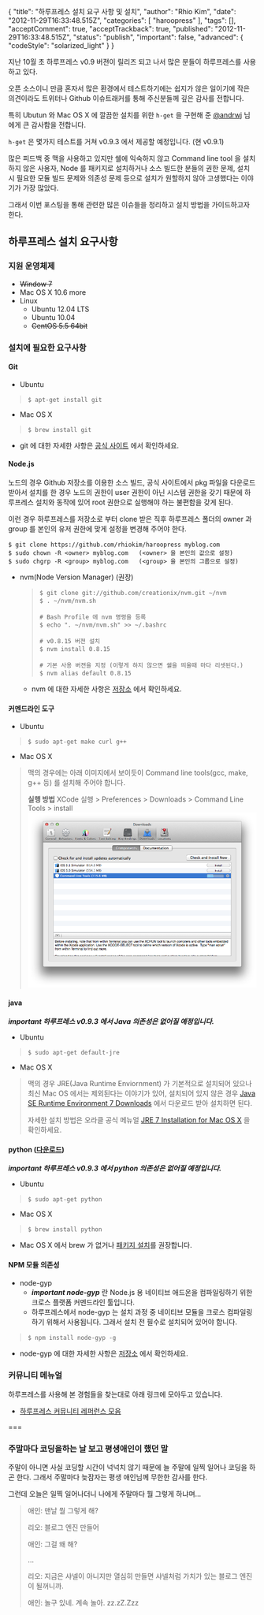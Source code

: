 {
    "title": "하루프레스 설치 요구 사항 및 설치",
    "author": "Rhio Kim",
    "date": "2012-11-29T16:33:48.515Z",
    "categories": [
        "haroopress"
    ],
    "tags": [],
    "acceptComment": true,
    "acceptTrackback": true,
    "published": "2012-11-29T16:33:48.515Z",
    "status": "publish",
    "important": false,
    "advanced": {
        "codeStyle": "solarized_light"
    }
}

지난 10월 초 하루프레스 v0.9 버젼이 릴리즈 되고 나서 많은 분들이 하루프레스를 사용하고 있다. 

오픈 소스이니 만큼 혼자서 많은 환경에서 테스트하기에는 쉽지가 않은 일이기에 작은 의견이라도 트위터나 Github 이슈트래커를 통해 주신분들께 깊은 감사를 전합니다.

특히 Ubutun 와 Mac OS X 에 깔끔한 설치를 위한 `h-get` 을 구현해 준 [@andrwj](http://twitter.com/andrwj) 님에게 큰 감사함을 전합니다.

`h-get` 은 몇가지 테스트를 거쳐 v0.9.3 에서 제공할 예정입니다. (현 v0.9.1)

많은 피드백 중 맥을 사용하고 있지만 쉘에 익숙하지 않고 Command line tool 을 설치하지 않은 사용자, Node 를 패키지로 설치하거나 소스 빌드한 분들의 권한 문제, 설치 시 필요한 모듈 빌드 문제와 의존성 문제 등으로 설치가 원할하지 않아 고생했다는 이야기가 가장 많았다.

그래서 이번 포스팅을 통해 관련한 많은 이슈들을 정리하고 설치 방법을 가이드하고자 한다.

## 하루프레스 설치 요구사항

### 지원 운영체제
* ~~Window 7~~
* Mac OS X 10.6 more
* Linux
    - Ubuntu 12.04 LTS
    - Ubuntu 10.04
    - ~~CentOS 5.5 64bit~~
    
### 설치에 필요한 요구사항

#### Git

* Ubuntu 
> ```
> $ apt-get install git
> ```
    
* Mac OS X
> ```
> $ brew install git
> ```

* git 에 대한 자세한 사항은 [공식 사이트](http://git-scm.com/downloads) 에서 확인하세요.


#### Node.js
노드의 경우 Github 저장소를 이용한 소스 빌드, 공식 사이트에서 pkg 파일을 다운로드 받아서 설치를 한 경우 노드의 권한이 user 권한이 아닌 시스템 권한을 갖기 때문에 하루프레스 설치와 동작에 있어 root 권한으로 실행해야 하는 불편함을 갖게 된다.

이런 경우 하루프레스를 저장소로 부터 clone 받은 직후 하루프레스 폴더의 owner 과 group 를 본인의 유저 권한에 맞게 설정을 변경해 주어야 한다.

```
$ git clone https://github.com/rhiokim/haroopress myblog.com
$ sudo chown -R <owner> myblog.com   (<owner> 을 본인의 값으로 설정)
$ sudo chgrp -R <group> myblog.com   (<group> 을 본인의 그룹으로 설정)
```

* nvm(Node Version Manager) (권장)
    > ```
    > $ git clone git://github.com/creationix/nvm.git ~/nvm
    > $ . ~/nvm/nvm.sh
    >
    > # Bash Profile 에 nvm 명령을 등록
    > $ echo ". ~/nvm/nvm.sh" >> ~/.bashrc
    >
    > # v0.8.15 버젼 설치
    > $ nvm install 0.8.15
    >
    > # 기본 사용 버젼을 지정 (이렇게 하지 않으면 쉘을 띄울때 마다 리셋된다.)
    > $ nvm alias default 0.8.15
    > ```
    
    - nvm 에 대한 자세한 사항은 [저장소](https://github.com/creationix/nvm) 에서 확인하세요.
    

#### 커멘드라인 도구
* Ubuntu

> ```
> $ sudo apt-get make curl g++
> ```
    
* Mac OS X
    
> 맥의 경우에는 아래 이미지에서 보이듯이 Command line tools(gcc, make, g++ 등) 를 설치해 주어야 합니다.
>
> **실행 방법**
> XCode 실행 > Preferences > Downloads > Command Line Tools > install
> ![image](./@img/cmd_tools.png)
    
#### java 
***important 하루프레스 v0.9.3 에서 Java 의존성은 없어질 예정입니다.***

* Ubuntu
    
> ```
> $ sudo apt-get default-jre
> ```
    
* Mac OS X

> 맥의 경우 JRE(Java Runtime Enviornment) 가 기본적으로 설치되어 있으나 최신 Mac OS 에서는 제외된다는 이야기가 있어, 설치되어 있지 않은 경우 [Java SE Runtime Environment 7 Downloads](http://www.oracle.com/technetwork/java/javase/downloads/jre7-downloads-1637588.html) 에서 다운로드 받아 설치하면 된다.
> 
> 자세한 설치 방법은 오라클 공식 메뉴얼 [JRE 7 Installation for Mac OS X](http://docs.oracle.com/javase/7/docs/webnotes/install/mac/mac-jre.html) 을 확인하세요.

#### python ([다운로드](http://www.python.org/download/))
***important 하루프레스 v0.9.3 에서 python 의존성은 없어질 예정입니다.***

* Ubuntu
    
> ```
> $ sudo apt-get python
> ```
    
* Mac OS X
    
> ```
> $ brew install python
> ```

* Mac OS X 에서 brew 가 없거나 [패키지 설치](http://www.python.org/download/)를 권장합니다.
    
#### NPM 모듈 의존성
* node-gyp
    - ***important node-gyp*** 란 Node.js 용 네이티브 애드온을 컴파일링하기 위한 크로스 플랫폼 커멘드라인 툴입니다.
    - 하루프레스에서 node-gyp 는 설치 과정 중 네이티브 모듈을 크로스 컴파일링하기 위해서 사용됩니다.  그래서 설치 전 필수로 설치되어 있어야 합니다.
    
> ```
> $ npm install node-gyp -g
> ```

* node-gyp 에 대한 자세한 사항은 [저장소](https://github.com/TooTallNate/node-gyp) 에서 확인하세요.

### 커뮤니티 메뉴얼
하루프레스를 사용해 본 경험들을 찾는대로 아래 링크에 모아두고 있습니다.

* [하루프레스 커뮤니티 레퍼런스 모음](http://haroopress.com/tutorial/)

===

### 주말마다 코딩을하는 날 보고 평생애인이 했던 말
주말이 아니면 사실 코딩할 시간이 넉넉치 않기 때문에 늘 주말에 일찍 일어나 코딩을 하곤 한다. 그래서 주말마다 늦잠자는 평생 애인님께 무한한 감사를 한다.  

그런데 오늘은 일찍 일어나더니 나에게 주말마다 뭘 그렇게 하냐며...

> 애인: 맨날 뭘 그렇게 해?
> 
> 리오: 블로그 엔진 만들어
> 
> 애인: 그걸 왜 해?
> 
> …
> 
> 리오: 지금은 샤넬이 아니지만 열심히 만들면 샤넬처럼 가치가 있는 블로그 엔진이 될꺼니까.
> 
> 애인: 놀구 있네. 계속 놀아. zz.zZ.Zzz
